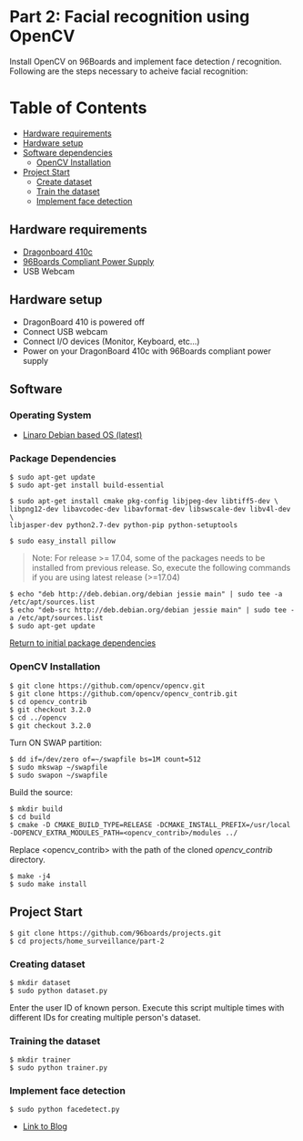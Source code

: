 # Part 2: Facial recognition using OpenCV

Install OpenCV on 96Boards and implement face detection / recognition. Following are the steps necessary
to acheive facial recognition:

# Table of Contents

- [Hardware requirements](part-2#hardware-requirement)
- [Hardware setup](part-2#hardware-setup)
- [Software dependencies](part-2#software-dependencies)
   - [OpenCV Installation](part-2#opencv-installation)
- [Project Start](part-2#project-start)
   - [Create dataset](part-2#create-dataset)
   - [Train the dataset](part-2#train-the-dataset)
   - [Implement face detection](part-2#implement-face-detection)

## Hardware requirements

- [Dragonboard 410c](http://www.96boards.org/product/dragonboard410c/)
- [96Boards Compliant Power Supply](http://www.96boards.org/product/power/)
- USB Webcam

## Hardware setup

- DragonBoard 410 is powered off
- Connect USB webcam
- Connect I/O devices (Monitor, Keyboard, etc...)
- Power on your DragonBoard 410c with 96Boards compliant power supply

## Software

### Operating System

- [Linaro Debian based OS (latest)](https://github.com/96boards/documentation/blob/master/ConsumerEdition/DragonBoard-410c/Downloads/Debian.md)

### Package Dependencies

``` shell
$ sudo apt-get update
$ sudo apt-get install build-essential

$ sudo apt-get install cmake pkg-config libjpeg-dev libtiff5-dev \
libpng12-dev libavcodec-dev libavformat-dev libswscale-dev libv4l-dev \
libjasper-dev python2.7-dev python-pip python-setuptools

$ sudo easy_install pillow
```

> Note: For release >= 17.04, some of the packages needs to be installed from previous release. So, execute the following commands
if you are using latest release (>=17.04)

```shell
$ echo "deb http://deb.debian.org/debian jessie main" | sudo tee -a /etc/apt/sources.list
$ echo "deb-src http://deb.debian.org/debian jessie main" | sudo tee -a /etc/apt/sources.list
$ sudo apt-get update
```

[Return to initial package dependencies](part-2#package-dependencies)

### OpenCV Installation

``` shell
$ git clone https://github.com/opencv/opencv.git
$ git clone https://github.com/opencv/opencv_contrib.git
$ cd opencv_contrib
$ git checkout 3.2.0
$ cd ../opencv
$ git checkout 3.2.0
```
Turn ON SWAP partition:

``` shell
$ dd if=/dev/zero of=~/swapfile bs=1M count=512
$ sudo mkswap ~/swapfile
$ sudo swapon ~/swapfile
```
Build the source:

``` shell
$ mkdir build
$ cd build
$ cmake -D CMAKE_BUILD_TYPE=RELEASE -DCMAKE_INSTALL_PREFIX=/usr/local -DOPENCV_EXTRA_MODULES_PATH=<opencv_contrib>/modules ../
```
Replace <opencv_contrib> with the path of the cloned *opencv_contrib* directory.
```shell
$ make -j4
$ sudo make install
```
## Project Start

```shell
$ git clone https://github.com/96boards/projects.git
$ cd projects/home_surveillance/part-2
```

### Creating dataset

```shell
$ mkdir dataset
$ sudo python dataset.py
```
Enter the user ID of known person. Execute this script multiple times with different IDs for creating multiple person's dataset.

### Training the dataset

```shell
$ mkdir trainer
$ sudo python trainer.py
```

### Implement face detection

```shell
$ sudo python facedetect.py
```

* [Link to Blog](http://www.96boards.org/blog/part-2-home-surveillance-project-96boards/)

